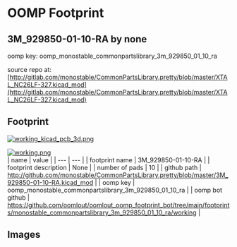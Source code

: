 # OOMP Footprint  
## 3M_929850-01-10-RA  by none  
  
oomp key: oomp_monostable_commonpartslibrary_3m_929850_01_10_ra  
  
source repo at: [http://gitlab.com/monostable/CommonPartsLibrary.pretty/blob/master/XTAL_NC26LF-327.kicad_mod](http://gitlab.com/monostable/CommonPartsLibrary.pretty/blob/master/XTAL_NC26LF-327.kicad_mod)  
## Footprint  
  
[![working_kicad_pcb_3d.png](working_kicad_pcb_3d_600.png)](working_kicad_pcb_3d.png)  
  
[![working.png](working_600.png)](working.png)  
| name | value | 
| --- | --- | 
| footprint name | 3M_929850-01-10-RA | 
| footprint description | None | 
| number of pads | 10 | 
| github path | http://github.com/monostable/CommonPartsLibrary.pretty/blob/master/3M_929850-01-10-RA.kicad_mod | 
| oomp key | oomp_monostable_commonpartslibrary_3m_929850_01_10_ra | 
| oomp bot github | https://github.com/oomlout/oomlout_oomp_footprint_bot/tree/main/footprints/monostable_commonpartslibrary_3m_929850_01_10_ra/working | 
## Images  
